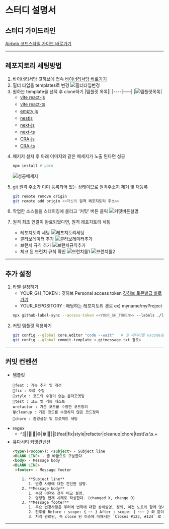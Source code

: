 # 스터디 설명서

## 스터디 가이드라인
[Airbnb 코드스타일 가이드 바로가기](https://github.com/tipjs/javascript-style-guide#28.2 "Airbnb 코드스타일 가이드")


---

## 레포지토리 세팅방법
1. 바이너리서당 깃허브에 접속
   [바이너리서당 바로가기](https://github.com/orgs/binary-seodang/repositories "바이너리서당 레포지토리 바로가기")
   <br />
2. 필터 타입을 templates로 변경
![필터타입변경](https://kitworks.s3.ap-northeast-2.amazonaws.com/codereview/%ED%85%9C%ED%94%8C%EB%A6%BF%ED%95%84%ED%84%B0%EC%84%A4%EC%A0%95.png)
3. 원하는 template을 선택 후 clone하기
   |템플릿 목록||
   |----|----|
   |![템플릿목록](https://kitworks.s3.ap-northeast-2.amazonaws.com/codereview/%ED%85%9C%ED%94%8C%EB%A6%BF+%EB%AA%A9%EB%A1%9D.png)|<ul><li style="margin-bottom:5px;"><a href="https://github.com/binary-seodang/vite-react-javascript" target="_blank">vite react-js</a></li><li style="margin-bottom:5px;"><a href="https://github.com/binary-seodang/vite-react-typescript">vite react-ts</a></li><li style="margin-bottom:5px;"><a href="https://github.com/binary-seodang/default" target="_blank" >empty js</a></li><li style="margin-bottom:5px;"><a href="https://github.com/binary-seodang/nestjs" target="_blank">nestjs</a></li><li style="margin-bottom:5px;"><a href="https://github.com/binary-seodang/next-javascript" target="_blank">next-js</a></li><li style="margin-bottom:5px;"><a href="https://github.com/binary-seodang/next-typescript" target="_blank">next-ts</a></li></li><li style="margin-bottom:5px;"><a href="https://github.com/binary-seodang/react-javascript" target="_blank">CRA-js</a></li><li style="margin-bottom:5px;"><a href="https://github.com/binary-seodang/react-typescript" target="_blank">CRA-ts</a></li>
</ul>
   
4. 패키지 설치 후 아래 이미지와 같은 메세지가 노출 된다면 성공
   ```bash
   npm install # yarn
   ```
   ![성공메세지](https://kitworks.s3.ap-northeast-2.amazonaws.com/codereview/husky_install.png)

5. git 원격 주소가 이미 등록되어 있는 상태이므로 원격주소지 제거 및 재등록
   ```bash
   git remote remove origin
   git remote add origin <<자신의 원격 레포지토리 주소>>
   ```

6. 작업한 소스들을 스테이징에 올리고 '커밋' 버튼 클릭
   ![커밋버튼설명](https://kitworks.s3.ap-northeast-2.amazonaws.com/codereview/%EC%8A%A4%ED%85%8C%EC%9D%B4%EC%A7%95.png)

4. 원격 최초 연결이 완료되었다면, 원격 레포지토리 세팅
   - 레포지토리 세팅
      ![레포지토리세팅](https://kitworks.s3.ap-northeast-2.amazonaws.com/codereview/%EC%9B%90%EA%B2%A9%EC%B4%88%EA%B8%B0%EC%84%B8%ED%8C%85.png)
   - 콜라보레이터 추가
      ![콜라보레이터추가](https://kitworks.s3.ap-northeast-2.amazonaws.com/codereview/%EC%BD%9C%EB%9D%BC%EB%B3%B4%EB%A0%88%EC%9D%B4%ED%84%B0%EC%B6%94%EA%B0%80.png) 
   - 브런치 규칙 추가
      ![브런치규칙추가](https://kitworks.s3.ap-northeast-2.amazonaws.com/codereview/%EB%B8%8C%EB%9F%B0%EC%B9%98%EA%B7%9C%EC%B9%99%EC%B6%94%EA%B0%80.png) 
   - 체크 된 브런치 규칙 확인
      ![브런치룰1](https://kitworks.s3.ap-northeast-2.amazonaws.com/codereview/%EB%B8%8C%EB%9F%B0%EC%B9%98%EB%A3%B0.png) 
      ![브런치룰2](https://kitworks.s3.ap-northeast-2.amazonaws.com/codereview/%EB%B8%8C%EB%9F%B0%EC%B9%98%EB%A3%B02.png) 


---
## 추가 설정
1.  라벨 설정하기
    - YOUR_GH_TOKEN : 깃허브 Personal access token [깃허브 토큰발급 바로가기](https://github.com/settings/apps)
    - YOUR_REPOSITORY : 해당하는 레포지토리 경로 ex) myname/myProject
    ```bash
    npx github-label-sync --access-token <<YOUR_GH_TOKEN>> --labels ./labels.json <<YOUR_REPOSITORY>>
    ```
2.  커밋 템플릿 적용하기
      ```bash
      git config --global core.editor "code --wait"   # 깃 에디터를 vscode로 변경
      git config --global commit.template <.gitmessage.txt 경로>
      ```

---

## 커밋 컨벤션

- 템플릿
  ```
  🎨feat : 기능 추가 및 개선
  🐛fix : 오류 수정
  💄style : 코드의 수정이 없는 문자포멧팅
  🧪test : 코드 및 기능 테스트
  ♻️refactor : 기존 코드를 수정한 코드정리
  🗑️cleanup : 기존 코드를 수정하지 않은 코드정리
  🚧chore : 환경설정 및 프로젝트 세팅
  ```
- regex
  - ^(🎨|🐛|💄|♻️|🗑️|🚧|🧪)(feat|fix|style|refactor|cleanup|chore|test)\s:\s.+
- 유다시티 커밋컨벤션
  ```HTML
  <type>(<scope>): <subject> - Subject line
  <BLANK LINE> - 줄 바꿈으로 구분한다
  <body> - Message body
  <BLANK LINE>  
   <footer> - Message footer

      1. **Subject line**
         1. 변경 사항에 대한 간단한 설명.
      2. **Message body**
         1. 수정 이유와 전후 비교 설명.
         2. 명령형 현재 시제로 작성한다. (changed X, change O)
      3. **Message footer**
         1. 주요 변경사항은 푸터에 변화에 대한 상세설명, 정의, 이전 노트와 함께 명시되어야 한다.
         2. 전후를 Before : scope: { ~~ } After : scope: { ~~~ } 와 같이 상세하게 명시한다.
         3. 처리 완료된, 즉 close 된 이슈에 대해서는 `Closes #123, #124` 로 표기한다.
---
